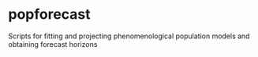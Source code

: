 # popforecast
Scripts for fitting and projecting phenomenological population models and obtaining forecast horizons
